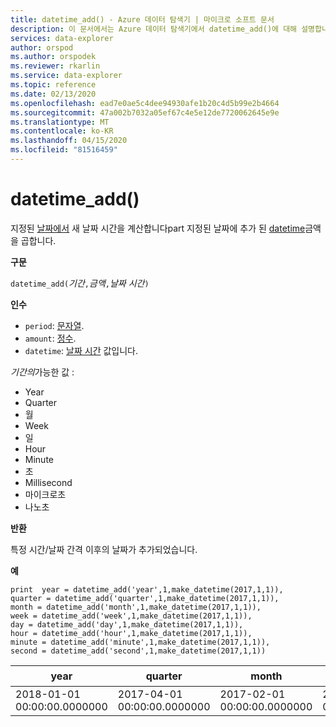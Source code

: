 ```yaml
---
title: datetime_add() - Azure 데이터 탐색기 | 마이크로 소프트 문서
description: 이 문서에서는 Azure 데이터 탐색기에서 datetime_add()에 대해 설명합니다.
services: data-explorer
author: orspod
ms.author: orspodek
ms.reviewer: rkarlin
ms.service: data-explorer
ms.topic: reference
ms.date: 02/13/2020
ms.openlocfilehash: ead7e0ae5c4dee94930afe1b20c4d5b99e2b4664
ms.sourcegitcommit: 47a002b7032a05ef67c4e5e12de7720062645e9e
ms.translationtype: MT
ms.contentlocale: ko-KR
ms.lasthandoff: 04/15/2020
ms.locfileid: "81516459"
---
```

# <a name="datetime_add"></a>datetime_add()

지정된 [날짜에서](./scalar-data-types/datetime.md) 새 날짜 시간을 계산합니다part 지정된 날짜에 추가 된 [datetime](./scalar-data-types/datetime.md)금액을 곱합니다.

**구문**

`datetime_add(`*기간*`,`*금액*`,`*날짜 시간*`)`

**인수**

* `period`: [문자열](./scalar-data-types/string.md). 
* `amount`: [정수](./scalar-data-types/int.md).
* `datetime`: [날짜 시간](./scalar-data-types/datetime.md) 값입니다.

*기간의*가능한 값 : 
- Year
- Quarter
- 월
- Week
- 일
- Hour
- Minute
- 초
- Millisecond
- 마이크로초
- 나노초

**반환**

특정 시간/날짜 간격 이후의 날짜가 추가되었습니다.

**예**

```kusto
print  year = datetime_add('year',1,make_datetime(2017,1,1)),
quarter = datetime_add('quarter',1,make_datetime(2017,1,1)),
month = datetime_add('month',1,make_datetime(2017,1,1)),
week = datetime_add('week',1,make_datetime(2017,1,1)),
day = datetime_add('day',1,make_datetime(2017,1,1)),
hour = datetime_add('hour',1,make_datetime(2017,1,1)),
minute = datetime_add('minute',1,make_datetime(2017,1,1)),
second = datetime_add('second',1,make_datetime(2017,1,1))

```

|year|quarter|month|week|일|hour|minute|second|
|---|---|---|---|---|---|---|---|
|2018-01-01 00:00:00.0000000|2017-04-01 00:00:00.0000000|2017-02-01 00:00:00.0000000|2017-01-08 00:00:00.0000000|2017-01-02 00:00:00.0000000|2017-01-01 01:00:00.0000000|2017-01-01 00:01:00.0000000|2017-01-01 00:00:01.0000000|






